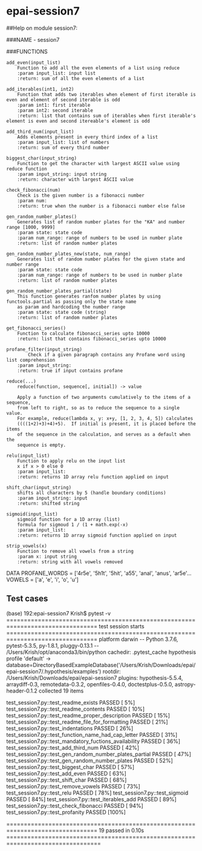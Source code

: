 # epai-session7
##Help on module session7:

###NAME - session7

###FUNCTIONS
        
    add_even(input_list)
        Function to add all the even elements of a list using reduce
        :param input_list: input list
        :return: sum of all the even elements of a list

    add_iterables(int1, int2)
        Function that adds two iterables when element of first iterable is even and element of second iterable is odd
        :param int1: first iterable
        :param int2: second iterable
        :return: list that contains sum of iterables when first iterable's element is even and second itereable's element is odd
    
    add_third_num(input_list)
        Adds elements present in every third index of a list
        :param input_list: list of numbers
        :return: sum of every third number
    
    biggest_char(input_string)
        Function to get the character with largest ASCII value using reduce function
        :param input_string: input string
        :return: character with largest ASCII value
    
    check_fibonacci(num)
        Check is the given number is a fibonacci number
        :param num:
        :return: true when the number is a fibonacci number else false
    
    gen_random_number_plates()
        Generates list of random number plates for the "KA" and number range [1000, 9999]
        :param state: state code
        :param num_range: range of numbers to be used in number plate
        :return: list of random number plates
    
    gen_random_number_plates_new(state, num_range)
        Generates list of random number plates for the given state and number range
        :param state: state code
        :param num_range: range of numbers to be used in number plate
        :return: list of random number plates
    
    gen_random_number_plates_partial(state)
        This function generates ranfom number plates by using functools.partial as passing only the state name
        as param and hardcoding the number range
        :param state: state code (string)
        :return: list of random number plates
    
    get_fibonacci_series()
        Function to calculate fibonacci_series upto 10000
        :return: list that contains fibonacci_series upto 10000
    
    profane_filter(input_string)
            Check if a given paragraph contains any Profane word using list comprehension
        :param input_string:
        :return: true if input contains profane
    
    reduce(...)
        reduce(function, sequence[, initial]) -> value
        
        Apply a function of two arguments cumulatively to the items of a sequence,
        from left to right, so as to reduce the sequence to a single value.
        For example, reduce(lambda x, y: x+y, [1, 2, 3, 4, 5]) calculates
        ((((1+2)+3)+4)+5).  If initial is present, it is placed before the items
        of the sequence in the calculation, and serves as a default when the
        sequence is empty.
    
    relu(input_list)
        Function to apply relu on the input list
        x if x > 0 else 0
        :param input_list:
        :return: returns 1D array relu function applied on input
    
    shift_char(input_string)
        shifts all characters by 5 (handle boundary conditions)
        :param input_string: input
        :return: shifted string
    
    sigmoid(input_list)
        sigmoid function for a 1D array (list)
        formula for sigmoud 1 / (1 + math.exp(-x)
        :param input_list:
        :return: returns 1D array sigmoid function applied on input
    
    strip_vowels(x)
        Function to remove all vowels from a string
        :param x: input string
        :return: string with all vowels removed

DATA
    PROFANE_WORDS = ['4r5e', '5h1t', '5hit', 'a55', 'anal', 'anus', 'ar5e'...
    VOWELS = ['a', 'e', 'i', 'o', 'u']

## Test cases

(base) 192:epai-session7 Krish$ pytest -v
================================================================================ test session starts ================================================================================
platform darwin -- Python 3.7.6, pytest-5.3.5, py-1.8.1, pluggy-0.13.1 -- /Users/Krish/opt/anaconda3/bin/python
cachedir: .pytest_cache
hypothesis profile 'default' -> database=DirectoryBasedExampleDatabase('/Users/Krish/Downloads/epai/epai-session7/.hypothesis/examples')
rootdir: /Users/Krish/Downloads/epai/epai-session7
plugins: hypothesis-5.5.4, arraydiff-0.3, remotedata-0.3.2, openfiles-0.4.0, doctestplus-0.5.0, astropy-header-0.1.2
collected 19 items                                                                                                                                                                  

test_session7.py::test_readme_exists PASSED                                                                                                                                   [  5%]
test_session7.py::test_readme_contents PASSED                                                                                                                                 [ 10%]
test_session7.py::test_readme_proper_description PASSED                                                                                                                       [ 15%]
test_session7.py::test_readme_file_for_formatting PASSED                                                                                                                      [ 21%]
test_session7.py::test_indentations PASSED                                                                                                                                    [ 26%]
test_session7.py::test_function_name_had_cap_letter PASSED                                                                                                                    [ 31%]
test_session7.py::test_mandatory_fuctions_availability PASSED                                                                                                                 [ 36%]
test_session7.py::test_add_third_num PASSED                                                                                                                                   [ 42%]
test_session7.py::test_gen_random_number_plates_partial PASSED                                                                                                                [ 47%]
test_session7.py::test_gen_random_number_plates PASSED                                                                                                                        [ 52%]
test_session7.py::test_biggest_char PASSED                                                                                                                                    [ 57%]
test_session7.py::test_add_even PASSED                                                                                                                                        [ 63%]
test_session7.py::test_shift_char PASSED                                                                                                                                      [ 68%]
test_session7.py::test_remove_vowels PASSED                                                                                                                                   [ 73%]
test_session7.py::test_relu PASSED                                                                                                                                            [ 78%]
test_session7.py::test_sigmoid PASSED                                                                                                                                         [ 84%]
test_session7.py::test_iterables_add PASSED                                                                                                                                   [ 89%]
test_session7.py::test_check_fibonacci PASSED                                                                                                                                 [ 94%]
test_session7.py::test_profanity PASSED                                                                                                                                       [100%]

================================================================================ 19 passed in 0.10s =================================================================================
